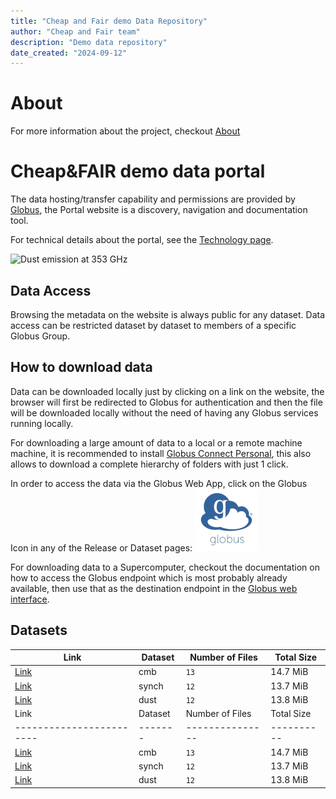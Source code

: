 ```yaml
---
title: "Cheap and Fair demo Data Repository"
author: "Cheap and Fair team"
description: "Demo data repository"
date_created: "2024-09-12"
---
```


# About

For more information about the project, checkout [About](./about.md)

# Cheap&FAIR demo data portal

The data hosting/transfer capability and permissions are provided by [Globus](https://globus.org), the Portal website is a discovery, navigation and documentation tool.

For technical details about the portal, see the [Technology page](tech.md).

![Dust emission at 353 GHz](https://g-a2960a.c2d0f8.bd7c.data.globus.org/datasets/dust/dust_353GHz.jpg)

## Data Access 

Browsing the metadata on the website is always public for any dataset.
Data access can be restricted dataset by dataset to members of a specific Globus Group.

## How to download data

Data can be downloaded locally just by clicking on a link on the website, the browser will first be redirected to Globus for authentication and then the file will be downloaded locally without the need of having any Globus services running locally.

For downloading a large amount of data to a local or a remote machine machine, it is recommended to install [Globus Connect Personal](https://www.globus.org/globus-connect-personal), this also allows to download a complete hierarchy of folders with just 1 click.

In order to access the data via the Globus Web App, click on the Globus Icon in any of the Release or Dataset pages: ![Download via Globus](images/globus-logo.png)

For downloading data to a Supercomputer, checkout the documentation on how to access the Globus endpoint which is most probably already available, then use that as the destination endpoint in the [Globus web interface](https://app.globus.org/).

## Datasets

|           Link           | Dataset | Number of Files | Total Size |
| ------------------------ | ------- | --------------- | ---------- |
| [Link](index-cmb.html)   | cmb     | `13`            | 14.7 MiB   |
| [Link](index-synch.html) | synch   | `12`            | 13.7 MiB   |
| [Link](index-dust.html)  | dust    | `12`            | 13.8 MiB   |
|           Link           | Dataset | Number of Files | Total Size |
| ------------------------ | ------- | --------------- | ---------- |
| [Link](index-cmb.html)   | cmb     | `13`            | 14.7 MiB   |
| [Link](index-synch.html) | synch   | `12`            | 13.7 MiB   |
| [Link](index-dust.html)  | dust    | `12`            | 13.8 MiB   |
